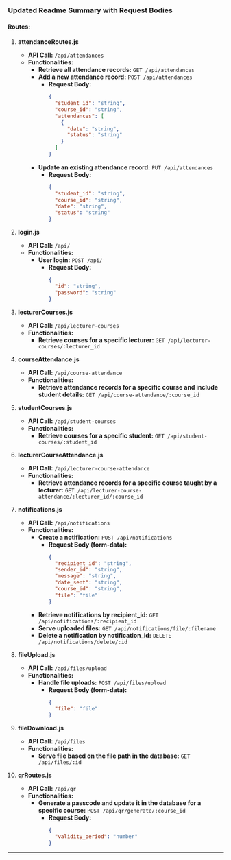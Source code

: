 ### Updated Readme Summary with Request Bodies

#### Routes:

1. **attendanceRoutes.js**
   - **API Call:** `/api/attendances`
   - **Functionalities:**
     - **Retrieve all attendance records:** `GET /api/attendances`
     - **Add a new attendance record:** `POST /api/attendances`
       - **Request Body:**
         ```json
         {
           "student_id": "string",
           "course_id": "string",
           "attendances": [
             {
               "date": "string",
               "status": "string"
             }
           ]
         }
         ```
     - **Update an existing attendance record:** `PUT /api/attendances`
       - **Request Body:**
         ```json
         {
           "student_id": "string",
           "course_id": "string",
           "date": "string",
           "status": "string"
         }
         ```

2. **login.js**
   - **API Call:** `/api/`
   - **Functionalities:**
     - **User login:** `POST /api/`
       - **Request Body:**
         ```json
         {
           "id": "string",
           "password": "string"
         }
         ```

3. **lecturerCourses.js**
   - **API Call:** `/api/lecturer-courses`
   - **Functionalities:**
     - **Retrieve courses for a specific lecturer:** `GET /api/lecturer-courses/:lecturer_id`

4. **courseAttendance.js**
   - **API Call:** `/api/course-attendance`
   - **Functionalities:**
     - **Retrieve attendance records for a specific course and include student details:** `GET /api/course-attendance/:course_id`

5. **studentCourses.js**
   - **API Call:** `/api/student-courses`
   - **Functionalities:**
     - **Retrieve courses for a specific student:** `GET /api/student-courses/:student_id`

6. **lecturerCourseAttendance.js**
   - **API Call:** `/api/lecturer-course-attendance`
   - **Functionalities:**
     - **Retrieve attendance records for a specific course taught by a lecturer:** `GET /api/lecturer-course-attendance/:lecturer_id/:course_id`

7. **notifications.js**
   - **API Call:** `/api/notifications`
   - **Functionalities:**
     - **Create a notification:** `POST /api/notifications`
       - **Request Body (form-data):**
         ```json
         {
           "recipient_id": "string",
           "sender_id": "string",
           "message": "string",
           "date_sent": "string",
           "course_id": "string",
           "file": "file"
         }
         ```
     - **Retrieve notifications by recipient_id:** `GET /api/notifications/:recipient_id`
     - **Serve uploaded files:** `GET /api/notifications/file/:filename`
     - **Delete a notification by notification_id:** `DELETE /api/notifications/delete/:id`

8. **fileUpload.js**
   - **API Call:** `/api/files/upload`
   - **Functionalities:**
     - **Handle file uploads:** `POST /api/files/upload`
       - **Request Body (form-data):**
         ```json
         {
           "file": "file"
         }
         ```

9. **fileDownload.js**
   - **API Call:** `/api/files`
   - **Functionalities:**
     - **Serve file based on the file path in the database:** `GET /api/files/:id`

10. **qrRoutes.js**
    - **API Call:** `/api/qr`
    - **Functionalities:**
      - **Generate a passcode and update it in the database for a specific course:** `POST /api/qr/generate/:course_id`
        - **Request Body:**
          ```json
          {
            "validity_period": "number"
          }
          ```
--------------------------------
